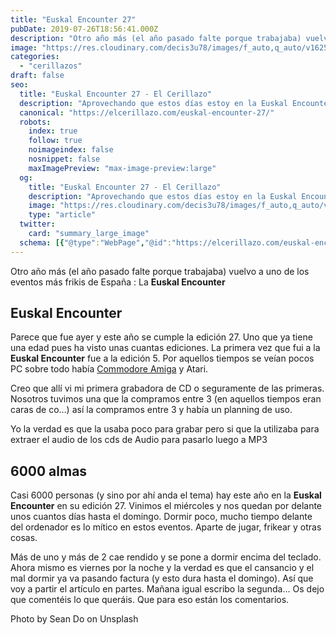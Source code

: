 ```yaml
---
title: "Euskal Encounter 27"
pubDate: 2019-07-26T18:56:41.000Z
description: "Otro año más (el año pasado falte porque trabajaba) vuelvo a uno de los eventos más frikis de España : La Euskal Encounter"
image: "https://res.cloudinary.com/decis3u78/images/f_auto,q_auto/v1625695013/cropped-euskal-encounter_9730552e/cropped-euskal-encounter_9730552e.jpg?_i=AA"
categories:
  - "cerillazos"
draft: false
seo:
  title: "Euskal Encounter 27 - El Cerillazo"
  description: "Aprovechando que estos días estoy en la Euskal Encounter edición 27 os voy a ir contando por partes que me está pareciendo y mis experiencias. Entra y lee."
  canonical: "https://elcerillazo.com/euskal-encounter-27/"
  robots:
    index: true
    follow: true
    noimageindex: false
    nosnippet: false
    maxImagePreview: "max-image-preview:large"
  og:
    title: "Euskal Encounter 27 - El Cerillazo"
    description: "Aprovechando que estos días estoy en la Euskal Encounter edición 27 os voy a ir contando por partes que me está pareciendo y mis experiencias. Entra y lee."
    image: "https://res.cloudinary.com/decis3u78/images/f_auto,q_auto/v1625695013/cropped-euskal-encounter_9730552e/cropped-euskal-encounter_9730552e.jpg?_i=AA"
    type: "article"
  twitter:
    card: "summary_large_image"
  schema: [{"@type":"WebPage","@id":"https://elcerillazo.com/euskal-encounter-27/","url":"https://elcerillazo.com/euskal-encounter-27/","name":"Euskal Encounter 27 - El Cerillazo","isPartOf":{"@id":"https://elcerillazo.com/#website"},"primaryImageOfPage":{"@id":"https://elcerillazo.com/euskal-encounter-27/#primaryimage"},"image":{"@id":"https://elcerillazo.com/euskal-encounter-27/#primaryimage"},"thumbnailUrl":"https://res.cloudinary.com/decis3u78/images/f_auto,q_auto/v1625695013/cropped-euskal-encounter_9730552e/cropped-euskal-encounter_9730552e.jpg?_i=AA","datePublished":"2019-07-26T20:56:41+00:00","dateModified":"2019-07-27T18:39:23+00:00","author":{"@id":"https://elcerillazo.com/#/schema/person/368d5b496aeaf077b307f248a72abcd9"},"description":"Aprovechando que estos días estoy en la Euskal Encounter edición 27 os voy a ir contando por partes que me está pareciendo y mis experiencias. Entra y lee.","breadcrumb":{"@id":"https://elcerillazo.com/euskal-encounter-27/#breadcrumb"},"inLanguage":"es","potentialAction":[{"@type":"ReadAction","target":["https://elcerillazo.com/euskal-encounter-27/"]}]},{"@type":"ImageObject","inLanguage":"es","@id":"https://elcerillazo.com/euskal-encounter-27/#primaryimage","url":"https://res.cloudinary.com/decis3u78/images/f_auto,q_auto/v1625695013/cropped-euskal-encounter_9730552e/cropped-euskal-encounter_9730552e.jpg?_i=AA","contentUrl":"https://res.cloudinary.com/decis3u78/images/f_auto,q_auto/v1625695013/cropped-euskal-encounter_9730552e/cropped-euskal-encounter_9730552e.jpg?_i=AA","width":1024,"height":576},{"@type":"BreadcrumbList","@id":"https://elcerillazo.com/euskal-encounter-27/#breadcrumb","itemListElement":[{"@type":"ListItem","position":1,"name":"Portada","item":"https://elcerillazo.com/"},{"@type":"ListItem","position":2,"name":"Euskal Encounter 27"}]},{"@type":"WebSite","@id":"https://elcerillazo.com/#website","url":"https://elcerillazo.com/","name":"El Cerillazo","description":"De pequeño hacía hogueras y jugaba con cerillas","potentialAction":[{"@type":"SearchAction","target":{"@type":"EntryPoint","urlTemplate":"https://elcerillazo.com/?s={search_term_string}"},"query-input":{"@type":"PropertyValueSpecification","valueRequired":true,"valueName":"search_term_string"}}],"inLanguage":"es"},{"@type":"Person","@id":"https://elcerillazo.com/#/schema/person/368d5b496aeaf077b307f248a72abcd9","name":"montywp","url":"https://elcerillazo.com/author/montywp/"}]
---
```


Otro año más (el año pasado falte porque trabajaba) vuelvo a uno de los eventos más frikis de España : La **Euskal Encounter**

## Euskal Encounter

Parece que fue ayer y este año se cumple la edición 27. Uno que ya tiene una edad pues ha visto unas cuantas ediciones. La primera vez que fui a la **Euskal Encounter** fue a la edición 5. Por aquellos tiempos se veían pocos PC sobre todo había [Commodore Amiga](https://es.wikipedia.org/wiki/Commodore_Amiga) y Atari.

Creo que allí vi mi primera grabadora de CD o seguramente de las primeras. Nosotros tuvimos una que la compramos entre 3 (en aquellos tiempos eran caras de co…) así la compramos entre 3 y había un planning de uso.

Yo la verdad es que la usaba poco para grabar pero si que la utilizaba para extraer el audio de los cds de Audio para pasarlo luego a MP3

## 6000 almas

Casi 6000 personas (y sino por ahí anda el tema) hay este año en la **Euskal Encounter** en su edición 27. Vinimos el miércoles y nos quedan por delante unos cuantos días hasta el domingo. Dormir poco, mucho tiempo delante del ordenador es lo mítico en estos eventos. Aparte de jugar, frikear y otras cosas.

Más de uno y más de 2 cae rendido y se pone a dormir encima del teclado. Ahora mismo es viernes por la noche y la verdad es que el cansancio y el mal dormir ya va pasando factura (y esto dura hasta el domingo). Así que voy a partir el artículo en partes. Mañana igual escribo la segunda… Os dejo que comentéis lo que queráis. Que para eso están los comentarios.

Photo by Sean Do on Unsplash